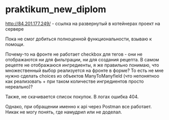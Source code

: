 # praktikum_new_diplom
http://84.201.177.249/ - ссылка на развернутый в котейнерах проект на сервере

Пока не смог добиться полноценной функциональности, взываю к помощи.

Почему-то на фронте не работает checkbox для тегов - они не отображаются ни для фильтрации, ни для создания рецепта.
В самом рецепте не отображаюся ингредиенты, я же правильно понимаю, что множественный выбор реализуется на фронте в форме? 
То есть не мне нужно сделать choices из объектов ManyToManyfield (что непонятноо как реализовать + при таком количестве ингредиентов просто нереально)? 

Также, не скачивается список покупок. В логах ошибка 404.

Однако, при обращении именно к api через Postman все работает. Никак не могу понять, где намудрил или не доделал. 